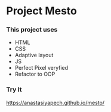 # Project Mesto

### This project uses

* HTML
* CSS
* Adaptive layout
* JS
* Perfect Pixel veryfied
* Refactor to OOP

### Try It
https://anastasiyapech.github.io/mesto/


